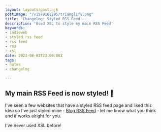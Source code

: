 ```yaml
---
layout: layouts/post.njk
postImage: "/v1579162295/trianglify.png"
title: 'Changelog: Styled RSS Feed'
description: 'Used XSL to style my main RSS Feed'
keywords:
- indieweb
- styled rss feed
- rss feed
- rss
- xsl
date: 2023-08-03T23:00:00Z
tags:
- notes
- changelog

---
```

## My main RSS Feed is now styled! 🎉

I've seen a few websites that have a styled RSS feed page and liked this idea so I've just styled mine - [Blog RSS Feed](https://www.juanfernandes.uk/rss/feed.xml "Blog RSS Feed") - let me know what you think and if works alright for you. 

I've never used XSL before!
